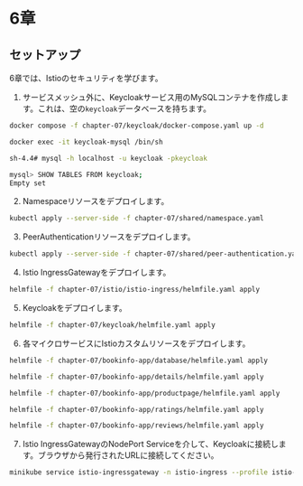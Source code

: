 # 6章

## セットアップ

6章では、Istioのセキュリティを学びます。

1. サービスメッシュ外に、Keycloakサービス用のMySQLコンテナを作成します。これは、空の`keycloak`データベースを持ちます。

```bash
docker compose -f chapter-07/keycloak/docker-compose.yaml up -d

docker exec -it keycloak-mysql /bin/sh

sh-4.4# mysql -h localhost -u keycloak -pkeycloak

mysql> SHOW TABLES FROM keycloak;
Empty set
```

2. Namespaceリソースをデプロイします。

```bash
kubectl apply --server-side -f chapter-07/shared/namespace.yaml
```

3. PeerAuthenticationリソースをデプロイします。

```bash
kubectl apply --server-side -f chapter-07/shared/peer-authentication.yaml
```

4. Istio IngressGatewayをデプロイします。

```bash
helmfile -f chapter-07/istio/istio-ingress/helmfile.yaml apply
```

5. Keycloakをデプロイします。

```bash
helmfile -f chapter-07/keycloak/helmfile.yaml apply
```

6. 各マイクロサービスにIstioカスタムリソースをデプロイします。

```bash
helmfile -f chapter-07/bookinfo-app/database/helmfile.yaml apply

helmfile -f chapter-07/bookinfo-app/details/helmfile.yaml apply

helmfile -f chapter-07/bookinfo-app/productpage/helmfile.yaml apply

helmfile -f chapter-07/bookinfo-app/ratings/helmfile.yaml apply

helmfile -f chapter-07/bookinfo-app/reviews/helmfile.yaml apply
```

7. Istio IngressGatewayのNodePort Serviceを介して、Keycloakに接続します。ブラウザから発行されたURLに接続してください。

```bash
minikube service istio-ingressgateway -n istio-ingress --profile istio-demo --url
```
